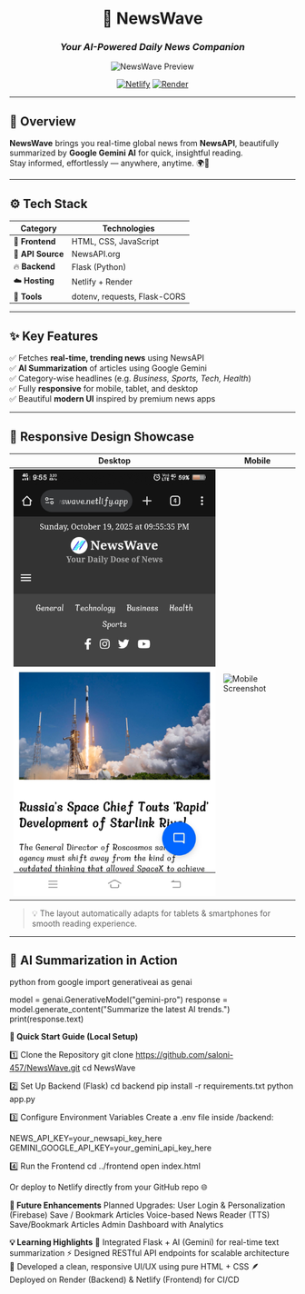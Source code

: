 <div align="center">
  
# 🌊 **NewsWave**
### _Your AI-Powered Daily News Companion_
  
![NewsWave Preview]()

[![Netlify](https://img.shields.io/badge/Frontend%20Live%20🟢-Netlify-blue?style=for-the-badge)](https://dailynews-on-newswave.netlify.app)
[![Render](https://img.shields.io/badge/Backend%20Live%20🟣-Render-purple?style=for-the-badge)](https://newswave-3.onrender.com)

</div>

---

## 💫 **Overview**

**NewsWave** brings you real-time global news from **NewsAPI**, beautifully summarized by **Google Gemini AI** for quick, insightful reading.  
Stay informed, effortlessly — anywhere, anytime. 🌍🧠

---

## ⚙️ **Tech Stack**

<div align="center">

| Category | Technologies |
|-----------|---------------|
| 🎨 **Frontend** | HTML, CSS, JavaScript |
| 📰 **API Source** | NewsAPI.org |
| 🔥 **Backend** | Flask (Python) |
| ☁️ **Hosting** | Netlify + Render |
| 🧰 **Tools** | dotenv, requests, Flask-CORS |

</div>

---

## ✨ **Key Features**

✅ Fetches **real-time, trending news** using NewsAPI  
✅ **AI Summarization** of articles using Google Gemini  
✅ Category-wise headlines (e.g. *Business, Sports, Tech, Health*)  
✅ Fully **responsive** for mobile, tablet, and desktop  
✅ Beautiful **modern UI** inspired by premium news apps  

---

## 📱 **Responsive Design Showcase**

| Desktop | Mobile |
|----------|--------|
| ![Desktop Screenshot](desktop.png) | ![Mobile Screenshot]() |

> 💡 The layout automatically adapts for tablets & smartphones for smooth reading experience.

---

## 🧠 **AI Summarization in Action**

python
from google import generativeai as genai

model = genai.GenerativeModel("gemini-pro")
response = model.generate_content("Summarize the latest AI trends.")
print(response.text)


**💫 Quick Start Guide (Local Setup)**

1️⃣ Clone the Repository
git clone https://github.com/saloni-457/NewsWave.git
cd NewsWave

2️⃣ Set Up Backend (Flask)
cd backend
pip install -r requirements.txt
python app.py

3️⃣ Configure Environment Variables
Create a .env file inside /backend:

NEWS_API_KEY=your_newsapi_key_here
GEMINI_GOOGLE_API_KEY=your_gemini_api_key_here

4️⃣ Run the Frontend
cd ../frontend
open index.html


Or deploy to Netlify directly from your GitHub repo 🌐



**🌈 Future Enhancements**
Planned Upgrades:
User Login & Personalization (Firebase)
Save / Bookmark Articles
Voice-based News Reader (TTS)
Save/Bookmark Articles
Admin Dashboard with Analytics

**💡 Learning Highlights**
🧩 Integrated Flask + AI (Gemini) for real-time text summarization
⚡ Designed RESTful API endpoints for scalable architecture
🎨 Developed a clean, responsive UI/UX using pure HTML + CSS
🪶 Deployed on Render (Backend) & Netlify (Frontend) for CI/CD

